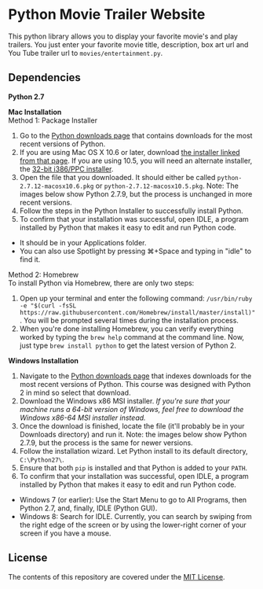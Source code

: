 # Python Movie Trailer Website
This python library allows you to display your favorite movie's and play trailers. You just enter your favorite movie title, description, box art url and You Tube trailer url to `movies/entertainment.py`.

## Dependencies
**Python 2.7**

**Mac Installation**  
Method 1: Package Installer  

1. Go to the [Python downloads page](https://www.python.org/downloads/) that contains downloads for the most recent versions of Python.
2. If you are using Mac OS X 10.6 or later, download [the installer linked from that page](https://www.python.org/ftp/python/2.7.12/python-2.7.12-macosx10.6.pkg). If you are using 10.5, you will need an alternate installer, the [32-bit i386/PPC installer](https://www.python.org/ftp/python/2.7.12/python-2.7.12-macosx10.5.pkg).
3. Open the file that you downloaded. It should either be called `python-2.7.12-macosx10.6.pkg` or `python-2.7.12-macosx10.5.pkg`. Note: The images below show Python 2.7.9, but the process is unchanged in more recent versions.
4. Follow the steps in the Python Installer to successfully install Python.
5. To confirm that your installation was successful, open IDLE, a program installed by Python that makes it easy to edit and run Python code.
  * It should be in your Applications folder.
  * You can also use Spotlight by pressing ⌘+Space and typing in "idle" to find it.

Method 2: Homebrew  
To install Python via Homebrew, there are only two steps:

1. Open up your terminal and enter the following command: `/usr/bin/ruby -e "$(curl -fsSL https://raw.githubusercontent.com/Homebrew/install/master/install)"`. You will be prompted several times during the installation process.
2. When you're done installing Homebrew, you can verify everything worked by typing the `brew help` command at the command line. Now, just type `brew install python` to get the latest version of Python 2.

**Windows Installation**  

1. Navigate to the [Python downloads page](https://www.python.org/downloads/) that indexes downloads for the most recent versions of Python. This course was designed with Python 2 in mind so select that download.
2. Download the Windows x86 MSI installer. _If you're sure that your machine runs a 64-bit version of Windows, feel free to download the Windows x86-64 MSI installer instead._
3. Once the download is finished, locate the file (it'll probably be in your Downloads directory) and run it. Note: the images below show Python 2.7.9, but the process is the same for newer versions.
4. Follow the installation wizard. Let Python install to its default directory, `C:\Python27\`.
5. Ensure that both `pip` is installed and that Python is added to your `PATH`.
6. To confirm that your installation was successful, open IDLE, a program installed by Python that makes it easy to edit and run Python code.
  * Windows 7 (or earlier): Use the Start Menu to go to All Programs, then Python 2.7, and, finally, IDLE (Python GUI).
  * Windows 8: Search for IDLE. Currently, you can search by swiping from the right edge of the screen or by using the lower-right corner of your screen if you have a mouse.

## License
The contents of this repository are covered under the [MIT License](https://github.com/udacity/ud777-writing-readmes/blob/master/LICENSE).

